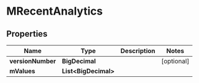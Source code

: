 

# MRecentAnalytics


## Properties

| Name | Type | Description | Notes |
|------------ | ------------- | ------------- | -------------|
|**versionNumber** | **BigDecimal** |  |  [optional] |
|**mValues** | **List&lt;BigDecimal&gt;** |  |  |



